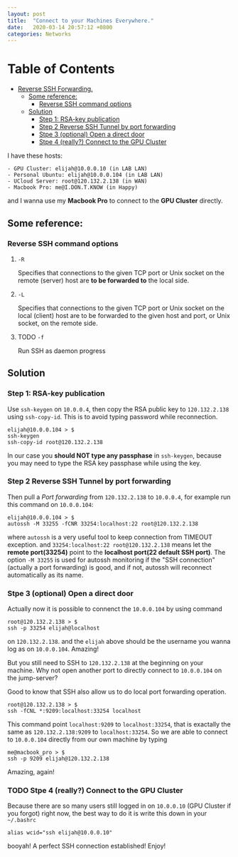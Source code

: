 ```yaml
---
layout: post
title:  "Connect to your Machines Everywhere."
date:   2020-03-14 20:57:12 +0800
categories: Networks
---
```

# Table of Contents

- [Reverse SSH Forwarding.](#org62afd15)
    - [Some reference:](#org130fb40)
      - [Reverse SSH command options](#org0f718b0)
    - [Solution](#org6286da6)
      - [Step 1: RSA-key publication](#org7ccf9e8)
      - [Step 2 Reverse SSH Tunnel by port forwarding](#orgb0ca664)
      - [Stpe 3 (optional) Open a direct door](#orgdef335f)
      - [Stpe 4 (really?) Connect to the GPU Cluster](#orge451427)


<a id="org62afd15"></a>

I have these hosts:

    - GPU Cluster: elijah@10.0.0.10 (in LAB LAN)
    - Personal Ubuntu: elijah@10.0.0.104 (in LAB LAN)
    - UCloud Server: root@120.132.2.138 (in WAN)
    - Macbook Pro: me@I.DON.T.KNOW (in Happy)

and I wanna use my **Macbook Pro** to connect to the **GPU Cluster** directly.


<a id="org130fb40"></a>

## Some reference:


<a id="org0f718b0"></a>

### Reverse SSH command options

1.  `-R`

    Specifies that connections to the given TCP port or Unix socket on the remote
    (server) host are **to be forwarded to** the local side.

2.  `-L`

    Specifies that connections to the given TCP port or Unix socket on the local
    (client) host are to be forwarded to the given host and port, or Unix socket, on
    the remote side.

3.  TODO `-f`

    Run SSH as daemon progress


<a id="org6286da6"></a>

## Solution


<a id="org7ccf9e8"></a>

### Step 1: RSA-key publication

Use `ssh-keygen` on `10.0.0.4`, then copy the RSA public key to `120.132.2.138` using
`ssh-copy-id`. This is to avoid typing password while reconnection.

    elijah@10.0.0.104 > $
    ssh-keygen
    ssh-copy-id root@120.132.2.138

In our case you **should NOT type any passphase** in `ssh-keygen`, because you may
need to type the RSA key passphase while using the key.


<a id="orgb0ca664"></a>

### Step 2 Reverse SSH Tunnel by port forwarding

Then pull a *Port forwarding* from `120.132.2.138` to `10.0.0.4`, for example run this
command on `10.0.0.104`:

    elijah@10.0.0.104 > $
    autossh -M 33255 -fCNR 33254:localhost:22 root@120.132.2.138

where `autossh` is a very useful tool to keep connection from TIMEOUT exception.
and `33254:localhost:22 root@120.132.2.138` means let the **remote port(33254)** point
to the **localhost port(22 default SSH port)**. The option `-M 33255` is used for
autossh monitoring if the "SSH connection"(actually a port forwarding) is good,
and if not, autossh will reconnect automatically as its name.


<a id="orgdef335f"></a>

### Stpe 3 (optional) Open a direct door

Actually now it is possible to connenct the `10.0.0.104` by using command

    root@120.132.2.138 > $
    ssh -p 33254 elijah@localhost

on `120.132.2.138`. and the `elijah` above should be the username you wanna log as
on `10.0.0.104`. Amazing!

But you still need to SSH to `120.132.2.138` at the beginning on your machine. Why
not open another port to directly connect to `10.0.0.104` on the jump-server?

Good to know that SSH also allow us to do local port forwarding operation.

    root@120.132.2.138 > $
    ssh -fCNL *:9209:localhost:33254 localhost

This command point `localhost:9209` to `localhost:33254`, that is exactally the same
as `120.132.2.138:9209` to `localhost:33254`. So we are able to connect to
`10.0.0.104` directly from our own machine by typing

    me@macbook_pro > $
    ssh -p 9209 elijah@120.132.2.138

Amazing, again!


<a id="orge451427"></a>

### TODO Stpe 4 (really?) Connect to the GPU Cluster

Because there are so many users still logged in on `10.0.0.10` (GPU Cluster if you
forgot) right now, the best way to do it is write this down in your `~/.bashrc`

    alias wcid="ssh elijah@10.0.0.10"

booyah! A perfect SSH connection established!
Enjoy!
